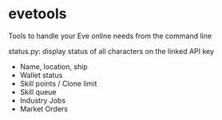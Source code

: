 evetools
========

Tools to handle your Eve online needs from the command line

status.py:
display status of all characters on the linked API key
* Name, location, ship
* Wallet status
* Skill points / Clone limit
* Skill queue
* Industry Jobs
* Market Orders
